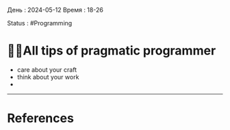 День : 2024-05-12 
Время : 18-26

Status : #Programming  


# 👨‍💻All tips of pragmatic programmer

- care about your craft
- think about your work
- 

---
# References

